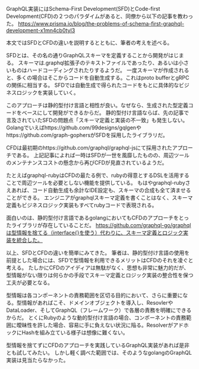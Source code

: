 GraphQL実装にはSchema-First Development(SFD)とCode-first Development(CFD)の２つのパラダイムがあると、同僚から以下の記事を教わった。
https://www.prisma.io/blog/the-problems-of-schema-first-graphql-development-x1mn4cb0tyl3

本文ではSFDとCFDの違いを説明するとともに、筆者の考えを述べる。

SFDとは、その名の通りGraphQLスキーマを定義することから開発がはじまる。
スキーマは.graphql拡張子のテキストファイルであったり、あるいは小さいものはハードコーディングされたりするようだ。
一度スキーマが作成されると、多くの場合はそこからコードを自動生成する。これはproto bufferとgRPCの関係に相当する。
SFDでは自動生成で得られたコードをもとに具体的なビジネスロジックを実装していく。

このアプローチは静的型付け言語と相性が良い。なぜなら、生成された型定義コードをベースにして開発ができるからだ。
静的型付け言語ならば、先の記事で言及されていたSFDの問題点「スキーマ定義と実装の不一致」も発生しない。
Golangでいえばhttps://github.com/99designs/gqlgenやhttps://github.com/graph-gophersがSFDを採用したライブラリだ。

CFDは最初期のhttps://github.com/graphql/graphql-jsにて採用されたアプローチである。
上記記事によれば一時はSFDが一世を風靡したものの、周辺ツールのメンテナンスコストの懸念から再びCFDが見直されているようだ。

たとえばgraphql-rubyはCFDの最たる例で、rubyの得意とするDSLを活用することで周辺ツールを必要としない機能を提供している。
もはやgraphql-rubyさえあれば、コード自動生成も余計なIDE設定も、スキーマの合成も全て済ませることができる。
エンジニアがgraphqlスキーマ定義を書くことはなく、スキーマ定義もビジネスロジック実装もすべてrubyコードで表現される。

面白いのは、静的型付け言語であるgolangにおいてもCFDのアプローチをとったライブラリが存在していることだ。
https://github.com/graphql-go/graphqlは型情報を捨てる（interface{}を使う）代わりに、スキーマ定義とロジック実装を統合した。

以上、SFDとCFDの違いを簡単にみてきた。
筆者は、静的型付け言語の使用を前提とした場合には、SFDで型情報を利用できるメリットはCFDのそれを凌ぐと考える。
たしかにCFDのアイディアは無駄がなく、思想も非常に魅力的だが、型情報がない限りは何らかの手段でスキーマ定義とロジック実装の整合性を保つ工夫が必要となる。

型情報は各コンポーネントの責務範囲を区切る目的において、さらに重要になる。型情報があればこそ、ドメインオブジェクトを導入し、ResovlerやDataLoader、そしてGraphQL（フレームワーク）で各層の責務を明確にできるからだ。
とくにRubyのような動的型付け言語の場合、コンポーネントの責務範囲に曖昧性を許した場合、容易に手に負えない状況に陥る。ResolverがアドホックにHashを組み立ている様子は想像に難くない。

型情報を捨てずにCFDのアプローチを実践しているGraphQL実装があれば是非とも試してみたい。
しかし軽く調べた範囲では、そのようなgolangのGraphQL実装は見当たらなかった。
